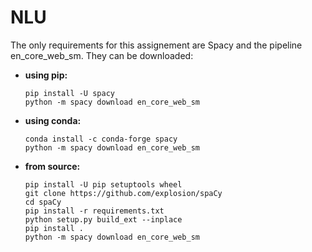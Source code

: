 # NLU

The only requirements for this assignement are Spacy and the pipeline en_core_web_sm. They can be downloaded:

- **using pip:**
  ```
  pip install -U spacy
  python -m spacy download en_core_web_sm
  ```
  
- **using conda:**
  ```
  conda install -c conda-forge spacy
  python -m spacy download en_core_web_sm
  ```
  
- **from source:**
  ```
  pip install -U pip setuptools wheel
  git clone https://github.com/explosion/spaCy
  cd spaCy
  pip install -r requirements.txt
  python setup.py build_ext --inplace
  pip install .
  python -m spacy download en_core_web_sm
  ```
